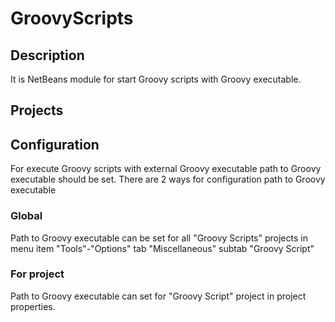 # GroovyScripts
## Description
It is NetBeans module for start Groovy scripts with Groovy executable.
## Projects

## Configuration
For execute Groovy scripts with external Groovy executable path to Groovy executable should be set. 
There are 2 ways for configuration path to Groovy executable
### Global
Path to Groovy executable can be set for all "Groovy Scripts" projects in menu item "Tools"-"Options" tab "Miscellaneous" subtab "Groovy Script"
### For project
Path to Groovy executable can set for "Groovy Script" project in project properties. 
